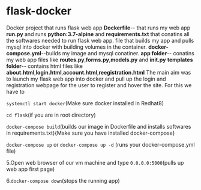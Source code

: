 # flask-docker
Docker project that runs flask web app
**Dockerfile**-- that runs my web app  **run.py** and runs  **python:3.7-alpine** and  **requirements.txt** that conatins all the softwares needed to run flask web app. file that builds my app and pulls mysql into docker with building volumes in the container.
**docker-compose.yml**--builds my image and mysql conatiner.
**app folder**-- conatins my web app files like **routes.py**,**forms.py**,**models.py** and **__init__.py**
**templates folder**-- contains html files like **about.html**,**login.html**,**account.html**,**reegistration.html**
The main aim was to launch my flask web app into docker and pull up the login and registration webpage for the user to register and hover the site.
For this we have to 

```systemctl start docker```(Make sure docker installed in Redhat8)

```cd flask```(if you are in root directory)

```docker-compose build```(builds our image in Dockerfile and installs softwares in requirements.txt){Make sure you have installed docker-compose}

```docker-compose up``` or ```docker-compose up -d``` (runs your docker-compose.yml file)

5.Open web browser of our vm machine and type ```0.0.0.0:5000```(pulls up web app first page)

6.```docker-compose down```(stops the running app)
